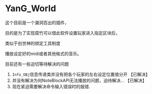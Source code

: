 # YanG_World
这个目前是一个漏洞百出的插件，

目的是为了实现腐竹可以借此软件设置玩家进入指定区块后，

类似于创世神的绑定工具制度

播放设定好的midi或者其他格式的音乐。

目前还有一些迫切等待解决的问题
1. `Info_OBj`信息传递类并没有把各个玩家的左右设定位置值分开 【已解决】
2. 并没有解决为何NoteBlockAPI无法播放的问题，迫待解决... 【已解决】
3. 现在紧迫需要解决命令输入错误时的报错.